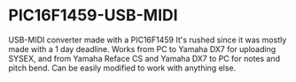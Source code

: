 # PIC16F1459-USB-MIDI
USB-MIDI converter made with a PIC16F1459
It's rushed since it was mostly made with a 1 day deadline. Works from PC to Yamaha DX7 for uploading SYSEX, and from Yamaha Reface CS and Yamaha DX7 to PC for notes and pitch bend. Can be easily modified to work with anything else. 
